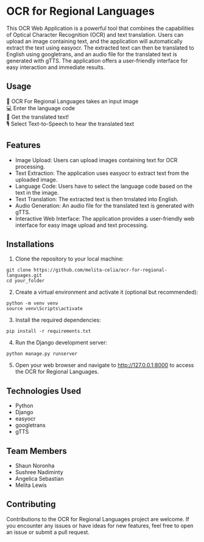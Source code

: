 # OCR for Regional Languages

This OCR Web Application is a powerful tool that combines the capabilities of Optical Character Recognition (OCR) and text translation. Users can upload an image containing text, and the application will automatically extract the text using easyocr. The extracted text can then be translated to English using googletrans, and an audio file for the translated text is generated with gTTS. The application offers a user-friendly interface for easy interaction and immediate results.

## Usage
📸 OCR For Regional Languages takes an input image <br>
💻 Enter the language code <br>
📝 Get the translated text! <br>
🎙️ Select Text-to-Speech to hear the translated text

## Features
* Image Upload: Users can upload images containing text for OCR processing.
* Text Extraction: The application uses easyocr to extract text from the uploaded image.
* Language Code: Users have to select the language code based on the text in the image.
* Text Translation: The extracted text is then trnslated into English.
* Audio Generation: An audio file for the translated text is generated with gTTS.
* Interactive Web Interface: The application provides a user-friendly web interface for easy image upload and text processing.

## Installations
1. Clone the repository to your local machine:
```
git clone https://github.com/melita-celia/ocr-for-regional-languages.git
cd your_folder
```

2. Create a virtual environment and activate it (optional but recommended):
```
python -m venv venv
source venv\Scripts\activate  
```

3. Install the required dependencies:
```
pip install -r requirements.txt
```

4. Run the Django development server:
```
python manage.py runserver
```

5. Open your web browser and navigate to http://127.0.0.1:8000 to access the OCR for Regional Languages.
   
## Technologies Used
* Python
* Django
* easyocr
* googletrans
* gTTS

## Team Members
* Shaun Noronha
* Sushree Nadiminty
* Angelica Sebastian
* Melita Lewis

## Contributing
Contributions to the OCR for Regional Languages project are welcome. If you encounter any issues or have ideas for new features, feel free to open an issue or submit a pull request.
